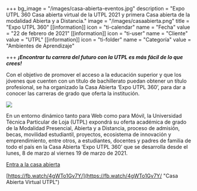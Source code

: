 +++
bg_image = "/images/casa-abierta-eventos.jpg"
description = "Expo UTPL 360 Casa abierta virtual de la UTPL 2021 y primera Casa abierta de la modalidad Abierta y a Distancia."
image = "/images/casaabierta.png"
title = "Expo UTPL 360"
[[information]]
icon = "ti-calendar"
name = "Fecha"
value = "22 de febrero de 2021"
[[information]]
icon = "ti-user"
name = "Cliente"
value = "UTPL"
[[information]]
icon = "ti-folder"
name = "Categoría"
value = "Ambientes de Aprendizaje"

+++
**_¡Encontrar tu carrera del futuro con la UTPL es más fácil de lo que crees!_**

Con el objetivo de promover el acceso a la educación superior y que los jóvenes que cuenten con un título de bachillerato puedan obtener un título profesional, se ha organizado la Casa Abierta ‘Expo UTPL 360’, para dar a conocer las carreras de grado que oferta la institución.

![](/images/ec2ba27f-0201-4729-92b3-431b35d511ec.jpg)

En un entorno dinámico tanto para Web como para Móvil, la Universidad Técnica Particular de Loja (UTPL) expondrá su oferta académica de grado de la Modalidad Presencial, Abierta y a Distancia, proceso de admisión, becas, movilidad estudiantil, proyectos, ecosistema de innovación y emprendimiento, entre otros, a estudiantes, docentes y padres de familia de todo el país en la Casa Abierta ‘Expo UTPL 360’ que se desarrolla desde el lunes, 8 de marzo al viernes 19 de marzo de 2021.

[Entra a la casa abierta](https://casavirtual.utpl.edu.ec)

[https://fb.watch/4gWTo1Gv7Y/](https://fb.watch/4gWTo1Gv7Y/ "Casa Abierta Virtual UTPL")
